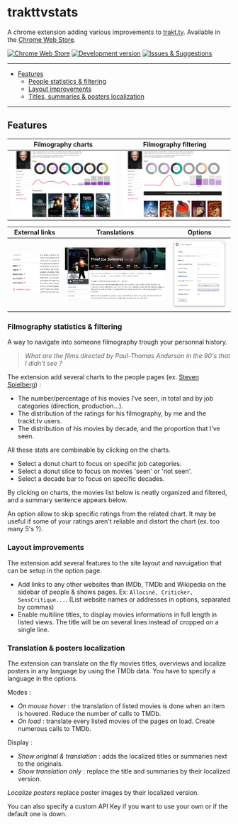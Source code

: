 # trakttvstats
A chrome extension adding various improvements to [trakt.tv](https://trakt.tv). Available in the [Chrome Web Store](https://chrome.google.com/webstore/detail/khhjjcbdknmdbdhgkbnldplgoppeehce).

[![Chrome Web Store](https://img.shields.io/chrome-web-store/v/khhjjcbdknmdbdhgkbnldplgoppeehce.svg?colorB=4cc61e)](https://chrome.google.com/webstore/detail/khhjjcbdknmdbdhgkbnldplgoppeehce)
[![Development version](https://img.shields.io/chrome-web-store/v/ppeoegnflhlfjkclghpfkgpgpbodlaaa.svg?label=development%20version)](https://chrome.google.com/webstore/detail/ppeoegnflhlfjkclghpfkgpgpbodlaaa)
[![Issues & Suggestions](https://img.shields.io/github/issues-raw/nliautaud/trakttvstats.svg?label=issues%20%26%20suggestions)](https://github.com/nliautaud/trakttvstats/issues)

-------------
- [Features](#features)
    - [People statistics & filtering](#people-statistics--filtering)
    - [Layout improvements](#layout-improvements)
    - [Titles, summaries & posters localization](#translation--posters-localization)

-------------
## Features

Filmography charts|Filmography filtering
:--:|:--:
![screen_01](img/screen_01.png) | ![screen_02](img/screen_02.png)

External links|Translations|Options
:--:|:--:|:--:
![links](img/links.png) | ![options](img/translation2.png) | ![options](img/options.png)

### Filmography statistics & filtering

A way to navigate into someone filmography trough your personnal history.

> *What are the films directed by Paul-Thomas Anderson in the 90's that I didn't see ?*

The extension add several charts to the people pages (ex. [Steven Spielberg](https://trakt.tv/people/steven-spielberg)) :

- The number/percentage of his movies I've seen, in total and by job categories (direction, production...).
- The distribution of the ratings for his filmography, by me and the trackt.tv users.
- The distribution of his movies by decade, and the proportion that I've seen.

All these stats are combinable by clicking on the charts.

- Select a donut chart to focus on specific job categories.
- Select a donut slice to focus on movies 'seen' or 'not seen'.
- Select a decade bar to focus on specific decades.

By clicking on charts, the movies list below is neatly organized and filtered, and a summary sentence appears below.


An option allow to skip specific ratings from the related chart. It may be useful if some of your ratings aren't reliable and distort the chart (ex. too many 5's ?).

### Layout improvements

The extension add several features to the site layout and navuigation that can be setup in the option page.

- Add links to any other websites than IMDb, TMDb and Wikipedia on the sidebar of people & shows pages. Ex: ``Allociné, Criticker, SensCritique...``. (List website names or addresses in options, separated by commas)
- Enable multiline titles, to display movies informations in full length in listed views. The title will be on several lines instead of cropped on a single line.

### Translation & posters localization

The extension can translate on the fly movies titles, overviews and localize posters in any language by using the TMDb data. You have to specify a language in the options.

Modes :
- *On mouse hover* : the translation of listed movies is done when an item is hovered. Reduce the number of calls to TMDb.
- *On load* : translate every listed movies of the pages on load. Create numerous calls to TMDb.

Display :
- *Show original & translation* : adds the localized titles or summaries next to the originals.
- *Show translation only* : replace the title and summaries by their localized version.

*Localize posters* replace poster images by their localized version.

You can also specify a custom API Key if you want to use your own or if the default one is down.
